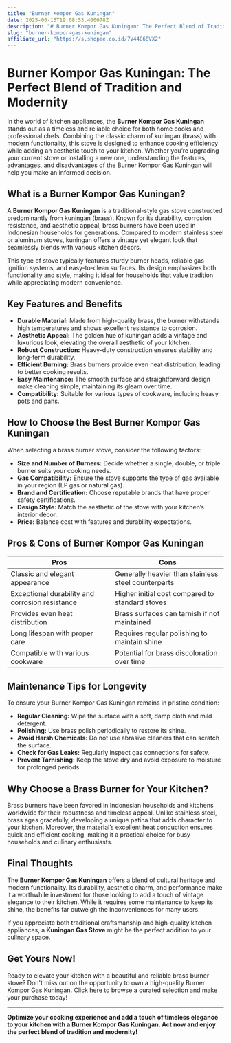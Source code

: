 ```yaml
---
title: "Burner Kompor Gas Kuningan"
date: 2025-06-15T19:08:53.400078Z
description: "# Burner Kompor Gas Kuningan: The Perfect Blend of Tradition and Modernity..."
slug: "burner-kompor-gas-kuningan"
affiliate_url: "https://s.shopee.co.id/7V44C68VX2"
---
```

# Burner Kompor Gas Kuningan: The Perfect Blend of Tradition and Modernity

In the world of kitchen appliances, the **Burner Kompor Gas Kuningan** stands out as a timeless and reliable choice for both home cooks and professional chefs. Combining the classic charm of kuningan (brass) with modern functionality, this stove is designed to enhance cooking efficiency while adding an aesthetic touch to your kitchen. Whether you’re upgrading your current stove or installing a new one, understanding the features, advantages, and disadvantages of the Burner Kompor Gas Kuningan will help you make an informed decision.

## What is a Burner Kompor Gas Kuningan?

A **Burner Kompor Gas Kuningan** is a traditional-style gas stove constructed predominantly from kuningan (brass). Known for its durability, corrosion resistance, and aesthetic appeal, brass burners have been used in Indonesian households for generations. Compared to modern stainless steel or aluminum stoves, kuningan offers a vintage yet elegant look that seamlessly blends with various kitchen décors.

This type of stove typically features sturdy burner heads, reliable gas ignition systems, and easy-to-clean surfaces. Its design emphasizes both functionality and style, making it ideal for households that value tradition while appreciating modern convenience.

## Key Features and Benefits

- **Durable Material:** Made from high-quality brass, the burner withstands high temperatures and shows excellent resistance to corrosion.
- **Aesthetic Appeal:** The golden hue of kuningan adds a vintage and luxurious look, elevating the overall aesthetic of your kitchen.
- **Robust Construction:** Heavy-duty construction ensures stability and long-term durability.
- **Efficient Burning:** Brass burners provide even heat distribution, leading to better cooking results.
- **Easy Maintenance:** The smooth surface and straightforward design make cleaning simple, maintaining its gleam over time.
- **Compatibility:** Suitable for various types of cookware, including heavy pots and pans.

## How to Choose the Best Burner Kompor Gas Kuningan

When selecting a brass burner stove, consider the following factors:

- **Size and Number of Burners:** Decide whether a single, double, or triple burner suits your cooking needs.
- **Gas Compatibility:** Ensure the stove supports the type of gas available in your region (LP gas or natural gas).
- **Brand and Certification:** Choose reputable brands that have proper safety certifications.
- **Design Style:** Match the aesthetic of the stove with your kitchen’s interior décor.
- **Price:** Balance cost with features and durability expectations.

## Pros & Cons of Burner Kompor Gas Kuningan

| Pros                                           | Cons                                               |
|------------------------------------------------|----------------------------------------------------|
| Classic and elegant appearance                | Generally heavier than stainless steel counterparts |
| Exceptional durability and corrosion resistance | Higher initial cost compared to standard stoves  |
| Provides even heat distribution               | Brass surfaces can tarnish if not maintained    |
| Long lifespan with proper care                | Requires regular polishing to maintain shine    |
| Compatible with various cookware               | Potential for brass discoloration over time   |

## Maintenance Tips for Longevity

To ensure your Burner Kompor Gas Kuningan remains in pristine condition:

- **Regular Cleaning:** Wipe the surface with a soft, damp cloth and mild detergent.
- **Polishing:** Use brass polish periodically to restore its shine.
- **Avoid Harsh Chemicals:** Do not use abrasive cleaners that can scratch the surface.
- **Check for Gas Leaks:** Regularly inspect gas connections for safety.
- **Prevent Tarnishing:** Keep the stove dry and avoid exposure to moisture for prolonged periods.

## Why Choose a Brass Burner for Your Kitchen?

Brass burners have been favored in Indonesian households and kitchens worldwide for their robustness and timeless appeal. Unlike stainless steel, brass ages gracefully, developing a unique patina that adds character to your kitchen. Moreover, the material’s excellent heat conduction ensures quick and efficient cooking, making it a practical choice for busy households and culinary enthusiasts.

## Final Thoughts

The **Burner Kompor Gas Kuningan** offers a blend of cultural heritage and modern functionality. Its durability, aesthetic charm, and performance make it a worthwhile investment for those looking to add a touch of vintage elegance to their kitchen. While it requires some maintenance to keep its shine, the benefits far outweigh the inconveniences for many users.

If you appreciate both traditional craftsmanship and high-quality kitchen appliances, a **Kuningan Gas Stove** might be the perfect addition to your culinary space.

## Get Yours Now!

Ready to elevate your kitchen with a beautiful and reliable brass burner stove? Don't miss out on the opportunity to own a high-quality Burner Kompor Gas Kuningan. Click [here](https://s.shopee.co.id/7V44C68VX2) to browse a curated selection and make your purchase today!

---

**Optimize your cooking experience and add a touch of timeless elegance to your kitchen with a Burner Kompor Gas Kuningan. Act now and enjoy the perfect blend of tradition and modernity!**